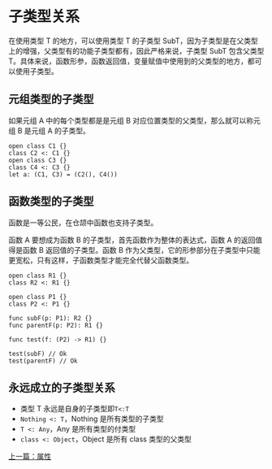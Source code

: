 # 子类型关系

在使用类型 T 的地方，可以使用类型 T 的子类型 SubT，因为子类型是在父类型上的增强，父类型有的功能子类型都有，因此严格来说，子类型 SubT 包含父类型 T。具体来说，函数形参，函数返回值，变量赋值中使用到的父类型的地方，都可以使用子类型。

## 元组类型的子类型

如果元组 A 中的每个类型都是是元组 B 对应位置类型的父类型，那么就可以称元组 B 是元组 A 的子类型。

```
open class C1 {}
class C2 <: C1 {}
open class C3 {}
class C4 <: C3 {}
let a: (C1, C3) = (C2(), C4())
```

## 函数类型的子类型

函数是一等公民，在仓颉中函数也支持子类型。

函数 A 要想成为函数 B 的子类型，首先函数作为整体的表达式，函数 A 的返回值得是函数 B 返回值的子类型。函数 B 作为父类型，它的形参部分在子类型中只能更宽松，只有这样，子函数类型才能完全代替父函数类型。

```
open class R1 {}
class R2 <: R1 {}

open class P1 {}
class P2 <: P1 {}

func subF(p: P1): R2 {}
func parentF(p: P2): R1 {}

func test(f: (P2) -> R1) {}

test(subF) // Ok
test(parentF) // Ok
```

## 永远成立的子类型关系

- 类型 T 永远是自身的子类型即`T<:T`
- `Nothing <: T`，Nothing 是所有类型的子类型
- `T <: Any`，Any 是所有类型的付类型
- `class <: Object`，Object 是所有 class 类型的父类型

[上一篇：属性](./prop.md)
